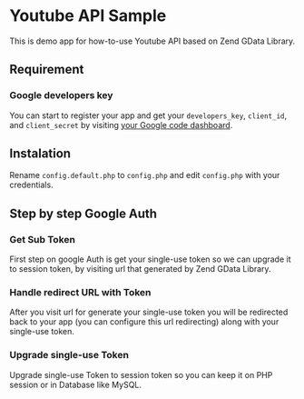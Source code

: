 Youtube API Sample
==================

This is demo app for how-to-use Youtube API based on Zend GData Library.

## Requirement

### Google developers key

You can start to register your app and get your `developers_key`, `client_id`, and `client_secret` by visiting [your Google code dashboard](https://code.google.com/apis/console/).

## Instalation

Rename `config.default.php` to `config.php` and edit `config.php` with your credentials.

## Step by step Google Auth

### Get Sub Token

First step on google Auth is get your single-use token so we can upgrade it to session token, by visiting url that generated by Zend GData Library.

### Handle redirect URL with Token

After you visit url for generate your single-use token you will be redirected back to your app (you can configure this url redirecting) along with your single-use token.

### Upgrade single-use Token

Upgrade single-use Token to session token so you can keep it on PHP session or in Database like MySQL.